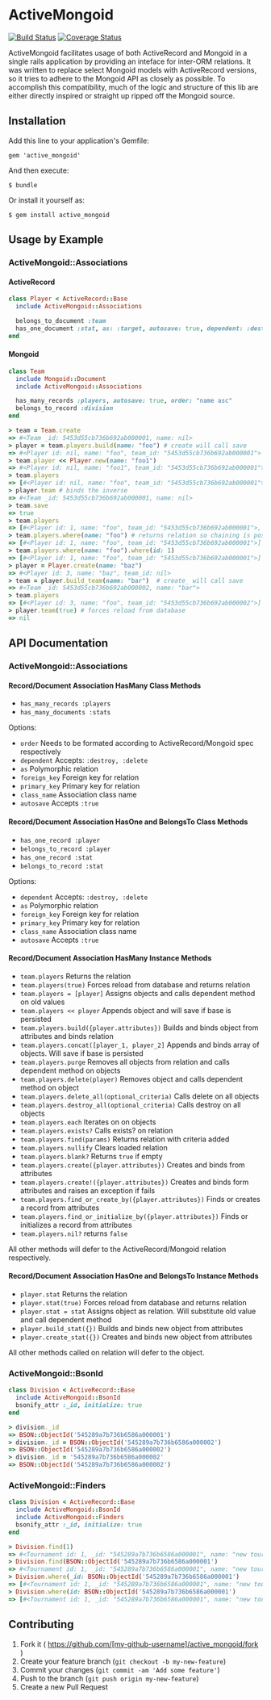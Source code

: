 # ActiveMongoid
[![Build Status][build_status_image]][build_status]
[![Coverage Status][coverage_status_image]][coverage_status]

ActiveMongoid facilitates usage of both ActiveRecord and Mongoid in a single rails application by providing an inteface for inter-ORM relations. It was written to replace select Mongoid models with ActiveRecord versions, so it tries to adhere to the Mongoid API as closely as possible. To accomplish this compatibility, much of the logic and structure of this lib are either directly inspired or straight up ripped off the Mongoid source.

## Installation

Add this line to your application's Gemfile:

    gem 'active_mongoid'

And then execute:

    $ bundle

Or install it yourself as:

    $ gem install active_mongoid

## Usage by Example

### ActiveMongoid::Associations

#### ActiveRecord

```ruby
class Player < ActiveRecord::Base
  include ActiveMongoid::Associations

  belongs_to_document :team
  has_one_document :stat, as: :target, autosave: true, dependent: :destroy
end
```

#### Mongoid
```ruby
class Team
  include Mongoid::Document
  include ActiveMongoid::Associations

  has_many_records :players, autosave: true, order: "name asc"
  belongs_to_record :division
end
```

```ruby
> team = Team.create
=> #<Team _id: 5453d55cb736b692ab000001, name: nil>
> player = team.players.build(name: "foo") # create will call save
=> #<Player id: nil, name: "foo", team_id: "5453d55cb736b692ab000001">
> team.player << Player.new(name: "foo1")
=> #<Player id: nil, name: "foo1", team_id: "5453d55cb736b692ab000001">
> team.players
=> [#<Player id: nil, name: "foo", team_id: "5453d55cb736b692ab000001">, #<Player id: nil, name: "foo1", team_id: "5453d55cb736b692ab000001">] 
> player.team # binds the inverse
=> #<Team _id: 5453d55cb736b692ab000001, name: nil>
> team.save
=> true
> team.players
=> [#<Player id: 1, name: "foo", team_id: "5453d55cb736b692ab000001">, #<Player id: 2, name: "foo1", team_id: "5453d55cb736b692ab000001">] 
> team.players.where(name: "foo") # returns relation so chaining is possible
=> [#<Player id: 1, name: "foo", team_id: "5453d55cb736b692ab000001">]
> team.players.where(name: "foo").where(id: 1)
=> [#<Player id: 1, name: "foo", team_id: "5453d55cb736b692ab000001">]  
> player = Player.create(name: "baz")
=> #<Player id: 3, name: "baz", team_id: nil>
> team = player.build_team(name: "bar")  # create_ will call save
=> #<Team _id: 5453d55cb736b692ab000002, name: "bar">
> team.players
=> [#<Player id: 3, name: "foo", team_id: "5453d55cb736b692ab000002">] 
> player.team(true) # forces reload from database
=> nil 
```


## API Documentation

### ActiveMongoid::Associations

#### Record/Document Association HasMany Class Methods
* ```has_many_records :players``` 
* ```has_many_documents :stats``` 

Options:
  - ```order``` Needs to be formated according to ActiveRecord/Mongoid spec respectively
  - ```dependent``` Accepts: `:destroy, :delete`
  - ```as``` Polymorphic relation
  - ```foreign_key``` Foreign key for relation
  - ```primary_key``` Primary key for relation
  - ```class_name``` Association class name
  - ```autosave``` Accepts `:true`
  
#### Record/Document Association HasOne and BelongsTo Class Methods
* ```has_one_record :player``` 
* ```belongs_to_record :player```
* ```has_one_record :stat``` 
* ```belongs_to_record :stat``` 

Options:
  - ```dependent``` Accepts: `:destroy, :delete`
  - ```as``` Polymorphic relation
  - ```foreign_key``` Foreign key for relation
  - ```primary_key``` Primary key for relation
  - ```class_name``` Association class name
  - ```autosave``` Accepts `:true`

#### Record/Document Association HasMany Instance Methods
* ```team.players``` Returns the relation
* ```team.players(true)``` Forces reload from database and returns relation
* ```team.players = [player]``` Assigns objects and calls dependent method on old values
* ```team.players << player``` Appends object and will save if base is persisted
* ```team.players.build({player.attributes})``` Builds and binds object from attributes and binds relation
* ```team.players.concat([player_1, player_2]``` Appends and binds array of objects. Will save if base is persisted
* ```team.players.purge``` Removes all objects from relation and calls dependent method on objects
* ```team.players.delete(player)``` Removes object and calls dependent method on object
* ```team.players.delete_all(optional_criteria)``` Calls delete on all objects
* ```team.players.destroy_all(optional_criteria)``` Calls destroy on all objects
* ```team.players.each``` Iterates on on objects
* ```team.players.exists?``` Calls exists? on relation
* ```team.players.find(params)``` Returns relation with criteria added
* ```team.players.nullify``` Clears loaded relation 
* ```team.players.blank?``` Returns `true` if empty
* ```team.players.create({player.attributes})``` Creates and binds from attributes
* ```team.players.create!({player.attributes})``` Creates and binds form attributes and raises an exception if fails
* ```team.players.find_or_create_by({player.attributes})``` Finds or creates a record from attributes
* ```team.players.find_or_initialize_by({player.attributes})``` Finds or initializes a record from attributes
* ```team.players.nil?``` returns `false`

All other methods will defer to the ActiveRecord/Mongoid relation respectively.

#### Record/Document Association HasOne and BelongsTo Instance Methods
* ```player.stat``` Returns the relation
* ```player.stat(true)``` Forces reload from database and returns relation
* ```player.stat = stat``` Assigns object as relation. Will substitute old value and call dependent method
* ```player.build_stat({})``` Builds and binds new object from attributes 
* ```player.create_stat({})``` Creates and binds new object from attributes

All other methods called on relation will defer to the object.

### ActiveMongoid::BsonId

```ruby
class Division < ActiveRecord::Base
  include ActiveMongoid::BsonId
  bsonify_attr :_id, initialize: true
end
```

```ruby
> division._id
=> BSON::ObjectId('545289a7b736b6586a000001')
> division._id = BSON::ObjectId('545289a7b736b6586a000002')
=> BSON::ObjectId('545289a7b736b6586a000002')
> division._id = '545289a7b736b6586a000002'
=> BSON::ObjectId('545289a7b736b6586a000002')
```

### ActiveMongoid::Finders

```ruby
class Division < ActiveRecord::Base
  include ActiveMongoid::BsonId
  include ActiveMongoid::Finders
  bsonify_attr :_id, initialize: true
end
```

```ruby
> Division.find(1)
=> #<Tournament id: 1, _id: "545289a7b736b6586a000001", name: "new tournament">
> Division.find(BSON::ObjectId('545289a7b736b6586a000001')
=> #<Tournament id: 1, _id: "545289a7b736b6586a000001", name: "new tournament">
> Division.where(_id: BSON::ObjectId('545289a7b736b6586a000001')
=> [#<Tournament id: 1, _id: "545289a7b736b6586a000001", name: "new tournament">]
> Division.where(id: BSON::ObjectId('545289a7b736b6586a000001')
=> [#<Tournament id: 1, _id: "545289a7b736b6586a000001", name: "new tournament">]
```



## Contributing

1. Fork it ( https://github.com/[my-github-username]/active_mongoid/fork )
2. Create your feature branch (`git checkout -b my-new-feature`)
3. Commit your changes (`git commit -am 'Add some feature'`)
4. Push to the branch (`git push origin my-new-feature`)
5. Create a new Pull Request

[build_status]: https://travis-ci.org/sportngin/active_mongoid
[build_status_image]: https://travis-ci.org/sportngin/active_mongoid.svg?branch=master
[coverage_status]: https://coveralls.io/r/sportngin/active_mongoid
[coverage_status_image]: https://img.shields.io/coveralls/sportngin/active_mongoid.svg
